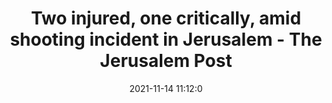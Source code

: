 ---
"title": "Two injured, one critically, amid shooting incident in Jerusalem - The Jerusalem Post"
"date": "2021-11-14 11:12:0"
"feed_name": "GOOGLENEWSCONSTRUCTION"
"feed_website": "https://news.google.com/search?q=construction%2Bincident&hl=en-US&gl=US&ceid=US:en"
"feed_rss": "https://news.google.com/rss/search?q=construction%2Bincident&hl=en-US&gl=US&ceid=US:en"
"link": "https://www.jpost.com/breaking-news/violent-incident-in-jerusalems-emek-refaim-report-684952"
"source": "{'href': 'https://www.jpost.com', 'title': 'The Jerusalem Post'}"
"file": "_posts/2021-1-1-3b9115064fdf0a1f43734f67d648a0757b3048b1.md"
"accident": "1"
"drilling": "0"
"dead": "2"
"injured": "1"
"arrested": "0"
"place": "jerusalem"
"where": "road site"
"causes": "shooting"
"place_uri": "http://en.wikipedia.org/wiki/Jerusalem"
---